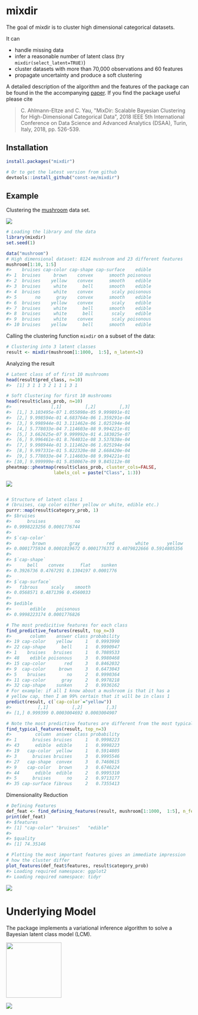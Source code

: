 <!-- README.md is generated from README.Rmd. Please edit that file -->
mixdir
======

The goal of mixdir is to cluster high dimensional categorical datasets.

It can

-   handle missing data
-   infer a reasonable number of latent class (try `mixdir(select_latent=TRUE)`)
-   cluster datasets with more than 70,000 observations and 60 features
-   propagate uncertainty and produce a soft clustering

A detailed description of the algorithm and the features of the package can be found in the the accompanying [paper](http://ieeexplore.ieee.org/stamp/stamp.jsp?tp=&arnumber=8631438&isnumber=8631391). If you find the package useful please cite

> C. Ahlmann-Eltze and C. Yau, "MixDir: Scalable Bayesian Clustering for High-Dimensional Categorical Data", 2018 IEEE 5th International Conference on Data Science and Advanced Analytics (DSAA), Turin, Italy, 2018, pp. 526-539.

Installation
------------

``` r
install.packages("mixdir")

# Or to get the latest version from github
devtools::install_github("const-ae/mixdir")
```

Example
-------

Clustering the [mushroom](https://archive.ics.uci.edu/ml/datasets/mushroom) data set.

![](man/figures/README_plots/clustering_overview.png)

``` r
# Loading the library and the data
library(mixdir)
set.seed(1)

data("mushroom")
# High dimensional dataset: 8124 mushroom and 23 different features
mushroom[1:10, 1:5]
#>    bruises cap-color cap-shape cap-surface    edible
#> 1  bruises     brown    convex      smooth poisonous
#> 2  bruises    yellow    convex      smooth    edible
#> 3  bruises     white      bell      smooth    edible
#> 4  bruises     white    convex       scaly poisonous
#> 5       no      gray    convex      smooth    edible
#> 6  bruises    yellow    convex       scaly    edible
#> 7  bruises     white      bell      smooth    edible
#> 8  bruises     white      bell       scaly    edible
#> 9  bruises     white    convex       scaly poisonous
#> 10 bruises    yellow      bell      smooth    edible
```

Calling the clustering function `mixdir` on a subset of the data:

``` r
# Clustering into 3 latent classes
result <- mixdir(mushroom[1:1000,  1:5], n_latent=3)
```

Analyzing the result

``` r
# Latent class of of first 10 mushrooms
head(result$pred_class, n=10)
#>  [1] 3 1 1 3 2 1 1 1 3 1

# Soft Clustering for first 10 mushrooms
head(result$class_prob, n=10)
#>               [,1]         [,2]         [,3]
#>  [1,] 3.103495e-07 1.055098e-05 9.999891e-01
#>  [2,] 9.998594e-01 4.683764e-06 1.359291e-04
#>  [3,] 9.998944e-01 3.111462e-06 1.025194e-04
#>  [4,] 5.778033e-04 7.114603e-08 9.994221e-01
#>  [5,] 3.662625e-07 9.999992e-01 4.183025e-07
#>  [6,] 9.996461e-01 8.764031e-08 3.537838e-04
#>  [7,] 9.998944e-01 3.111462e-06 1.025194e-04
#>  [8,] 9.997331e-01 5.822320e-08 2.668420e-04
#>  [9,] 5.778033e-04 7.114603e-08 9.994221e-01
#> [10,] 9.999999e-01 5.850067e-09 9.845112e-08
pheatmap::pheatmap(result$class_prob, cluster_cols=FALSE,
                  labels_col = paste("Class", 1:3))
```

![](man/figures/README_plots/example-1.png)

``` r

# Structure of latent class 1
# (bruises, cap color either yellow or white, edible etc.)
purrr::map(result$category_prob, 1)
#> $bruises
#>      bruises           no 
#> 0.9998223256 0.0001776744 
#> 
#> $`cap-color`
#>        brown         gray          red        white       yellow 
#> 0.0001775934 0.0001819672 0.0001776373 0.4079822666 0.5914805356 
#> 
#> $`cap-shape`
#>      bell    convex      flat    sunken 
#> 0.3926736 0.4767291 0.1304197 0.0001776 
#> 
#> $`cap-surface`
#>   fibrous     scaly    smooth 
#> 0.0568571 0.4871396 0.4560033 
#> 
#> $edible
#>       edible    poisonous 
#> 0.9998223174 0.0001776826

# The most predicitive features for each class
find_predictive_features(result, top_n=3)
#>       column    answer class probability
#> 19 cap-color    yellow     1   0.9993990
#> 22 cap-shape      bell     1   0.9990947
#> 1    bruises   bruises     1   0.7089533
#> 48    edible poisonous     3   0.9980468
#> 15 cap-color       red     3   0.8462032
#> 9  cap-color     brown     3   0.6473043
#> 5    bruises        no     2   0.9990364
#> 11 cap-color      gray     2   0.9978218
#> 32 cap-shape    sunken     2   0.9936162
# For example: if all I know about a mushroom is that it has a
# yellow cap, then I am 99% certain that it will be in class 1
predict(result, c(`cap-color`="yellow"))
#>          [,1]         [,2]         [,3]
#> [1,] 0.999399 0.0003004692 0.0003004907

# Note the most predictive features are different from the most typical ones
find_typical_features(result, top_n=3)
#>         column  answer class probability
#> 1      bruises bruises     1   0.9998223
#> 43      edible  edible     1   0.9998223
#> 19   cap-color  yellow     1   0.5914805
#> 3      bruises bruises     3   0.9995546
#> 27   cap-shape  convex     3   0.7460615
#> 9    cap-color   brown     3   0.6746224
#> 44      edible  edible     2   0.9995310
#> 5      bruises      no     2   0.9713177
#> 35 cap-surface fibrous     2   0.7355413
```

Dimensionality Reduction

``` r
# Defining Features
def_feat <- find_defining_features(result, mushroom[1:1000,  1:5], n_features = 3)
print(def_feat)
#> $features
#> [1] "cap-color" "bruises"   "edible"   
#> 
#> $quality
#> [1] 74.35146

# Plotting the most important features gives an immediate impression
# how the cluster differ
plot_features(def_feat$features, result$category_prob)
#> Loading required namespace: ggplot2
#> Loading required namespace: tidyr
```

![](man/figures/README_plots/unnamed-chunk-3-1.png)

Underlying Model
================

The package implements a variational inference algorithm to solve a Bayesian latent class model (LCM).

<img src="man/figures/README_plots/equations_model.png" align="center" style="height: 150px" >

![](man/figures/README_plots/model_plate_notation.png)
